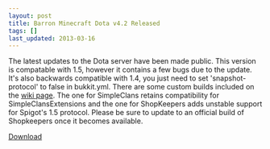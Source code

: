 ```yaml
---
layout: post
title: Barron Minecraft Dota v4.2 Released
tags: []
last_updated: 2013-03-16
---
```


The latest updates to the Dota server have been made public.  This version is compatable with 1.5, however it contains a few bugs due to the update.  It's also backwards compatible with 1.4, you just need to set 'snapshot-protocol' to false in bukkit.yml.  There are some custom builds included on the [wiki page](http://wiki.barroncraft.com/wiki/Hosting_Minecraft_Dota#Plugins_Used).  The one for SimpleClans retains compatibility for SimpleClansExtensions and the one for ShopKeepers adds unstable support for Spigot's 1.5 protocol.  Please be sure to update to an official build of Shopkeepers once it becomes available.  

[Download](http://wiki.barroncraft.com/wiki/Hosting_Minecraft_Dota)

